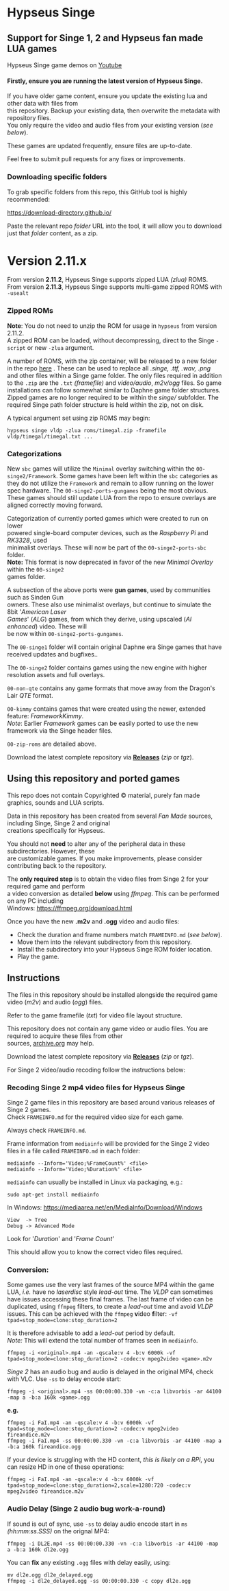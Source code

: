 # Hypseus Singe
## Support for Singe 1, 2 and Hypseus fan made LUA games

Hypseus Singe game demos on [Youtube](https://www.youtube.com/playlist?list=PLRLuhkf2c3OeRoXydn0upKyIBUXNMK13x)

#### Firstly, ensure you are running the latest version of Hypseus Singe.

If you have older game content, ensure you update the existing lua and other data with files from  
this repository. Backup your existing data, then overwrite the metadata with repository files.  
You only require the video and audio files from your existing version (_see below_).

These games are updated frequently, ensure files are up-to-date.

Feel free to submit pull requests for any fixes or improvements.

### Downloading specific folders

To grab specific folders from this repo, this GitHub tool is highly recommended:

https://download-directory.github.io/

Paste the relevant repo _folder_ URL into the tool, it will allow you to download just that _folder_ content, as a zip.

# Version 2.11.x

From version **2.11.2**, Hypseus Singe supports zipped LUA _(zlua)_ ROMS.  
From version **2.11.3**, Hypseus Singe supports multi-game zipped ROMS with `-usealt`

### Zipped ROMs

**Note**: You do not need to unzip the ROM for usage in `hypseus` from version 2.11.2.  
A zipped ROM can be loaded, without decompressing, direct to the Singe `-script` or new `-zlua` argument.

A number of ROMS, with the zip container, will be released to a new folder in the repo [here](https://github.com/DirtBagXon/hypseus_singe_data/tree/master/00-zip-roms) . These can be used to replace all _.singe, .ttf, .wav, .png_ and other files within a Singe game folder. The only files required in addition to the `.zip` are the `.txt` _(framefile)_ and _video/audio_, _m2v/ogg_ files. So game installations can follow somewhat similar to Daphne game folder structures. Zipped games are no longer required to be within the _singe/_ subfolder. The required Singe path folder structure is held within the zip, not on disk.

A typical argument set using zip ROMS may begin:

```
hypseus singe vldp -zlua roms/timegal.zip -framefile vldp/timegal/timegal.txt ...
```

### Categorizations

New `sbc` games will utilize the `Minimal` overlay switching within the `00-singe2/Framework`. Some games have been left within the `sbc` categories as they do not utilize the `Framework` and remain to allow running on the lower spec hardware. The `00-singe2-ports-gungames` being the most obvious. These games should still update LUA from the repo to ensure overlays are aligned correctly moving forward.

Categorization of currently ported games which were created to run on lower  
powered single-board computer devices, such as the _Raspberry Pi_ and _RK3328_, used  
minimalist overlays. These will now be part of the `00-singe2-ports-sbc` folder.  
**Note:** This format is now deprecated in favor of the new _Minimal Overlay_ within the `00-singe2`  
games folder.

A subsection of the above ports were **gun games**, used by communities such as Sinden Gun  
owners. These also use minimalist overlays, but continue to simulate the 8bit '_American Laser  
Games_' (_ALG_) games, from which they derive, using upscaled (_AI enhanced_) video. These will  
be now within `00-singe2-ports-gungames`.

The `00-singe1` folder will contain original Daphne era Singe games that have received updates and bugfixes..  

The `00-singe2` folder contains games using the new engine with higher resolution assets and full overlays.  

`00-non-qte` contains any game formats that move away from the Dragon's Lair _QTE_ format.

`00-kimmy` contains games that were created using the newer, extended feature: _FrameworkKimmy_.  
_Note_: Earlier _Framework_ games can be easily ported to use the new framework via the Singe header files.

`00-zip-roms` are detailed above.  

Download the latest complete repository via [**Releases**](https://github.com/DirtBagXon/hypseus_singe_data/releases) (*zip* or *tgz*).

## Using this repository and ported games

This repo does not contain Copyrighted &copy; material, purely fan made graphics, sounds and LUA scripts.

Data in this repository has been created from several _Fan Made_ sources, including Singe, Singe 2 and original  
creations specifically for Hypseus.

You should not **need** to alter any of the peripheral data in these subdirectories. However, these \
are customizable games. If you make improvements, please consider contributing back to the repository.

The **only required step** is to obtain the video files from Singe 2 for your required game and perform  
a video conversion as detailed **below** using *ffmpeg*. This can be performed on any PC including  
Windows: https://ffmpeg.org/download.html

Once you have the new **.m2v** and **.ogg** video and audio files: 

* Check the duration and frame numbers match ``FRAMEINFO.md`` (*see below*).
* Move them into the relevant subdirectory from this repository.
* Install the subdirectory into your Hypseus Singe ROM folder location.
* Play the game.

## Instructions 

The files in this repository should be installed alongside the required game video (*m2v*) and audio (*ogg*) files.

Refer to the game framefile (*txt*) for video file layout structure.

This repository does not contain any game video or audio files. You are required to acquire these files from other \
sources, [archive.org](https://archive.org) may help.

Download the latest complete repository via [**Releases**](https://github.com/DirtBagXon/hypseus_singe_data/releases) (*zip* or *tgz*).

For Singe 2 video/audio recoding follow the instructions below:

### Recoding Singe 2 mp4 video files for Hypseus Singe

Singe 2 game files in this repository are based around various releases of Singe 2 games. \
Check ``FRAMEINFO.md`` for the required video size for each game.

Always check ``FRAMEINFO.md``.

Frame information from ``mediainfo`` will be provided for the Singe 2 video files in a file called ``FRAMEINFO.md`` in each folder:

    mediainfo --Inform='Video;%FrameCount%' <file>
    mediainfo --Inform='Video;%Duration%' <file>

``mediainfo`` can usually be installed in Linux via packaging, e.g.:

    sudo apt-get install mediainfo
    
In Windows: https://mediaarea.net/en/MediaInfo/Download/Windows

    View  -> Tree
    Debug -> Advanced Mode

Look for '*Duration*' and '*Frame Count*'

This should allow you to know the correct video files required.

### Conversion:

Some games use the very last frames of the source MP4 within the game LUA, _i.e._ have no _laserdisc_ style _lead-out_ time. The _VLDP_ can sometimes have issues accessing these final frames. The last frame of video can be duplicated, using `ffmpeg` filters, to create a _lead-out_ time and avoid _VLDP_ issues. This can be achieved with the `ffmpeg` **v**ideo **f**ilter: `-vf tpad=stop_mode=clone:stop_duration=2`

It is therefore advisable to add a _lead-out_ period by default.  
_Note:_ This will extend the total number of frames seen in `mediainfo`. 

    ffmpeg -i <original>.mp4 -an -qscale:v 4 -b:v 6000k -vf tpad=stop_mode=clone:stop_duration=2 -codec:v mpeg2video <game>.m2v

_Singe 2_ has an audio bug and audio is delayed in the original MP4, check with VLC. Use `-ss` to delay encode start:

    ffmpeg -i <original>.mp4 -ss 00:00:00.330 -vn -c:a libvorbis -ar 44100 -map a -b:a 160k <game>.ogg

**e.g.**

    ffmpeg -i FaI.mp4 -an -qscale:v 4 -b:v 6000k -vf tpad=stop_mode=clone:stop_duration=2 -codec:v mpeg2video fireandice.m2v
    ffmpeg -i FaI.mp4 -ss 00:00:00.330 -vn -c:a libvorbis -ar 44100 -map a -b:a 160k fireandice.ogg

If your device is struggling with the HD content, _this is likely on a RPi_, you can resize HD in one of these operations:

    ffmpeg -i FaI.mp4 -an -qscale:v 4 -b:v 6000k -vf tpad=stop_mode=clone:stop_duration=2,scale=1280:720 -codec:v mpeg2video fireandice.m2v

### Audio Delay (Singe 2 audio bug work-a-round)

If sound is out of sync, use `-ss` to delay audio encode start in `ms` *(hh:mm:ss.SSS)* on the orignal MP4:

    ffmpeg -i DL2E.mp4 -ss 00:00:00.330 -vn -c:a libvorbis -ar 44100 -map a -b:a 160k dl2e.ogg

You can **fix** any existing `.ogg` files with delay easily, using:

    mv dl2e.ogg dl2e_delayed.ogg
    ffmpeg -i dl2e_delayed.ogg -ss 00:00:00.330 -c copy dl2e.ogg

